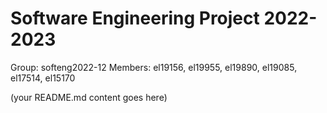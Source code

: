 # Software Engineering Project 2022-2023

Group: softeng2022-12
Members: el19156, el19955, el19890, el19085, el17514, el15170
  
  
  
(your README.md content goes here)


